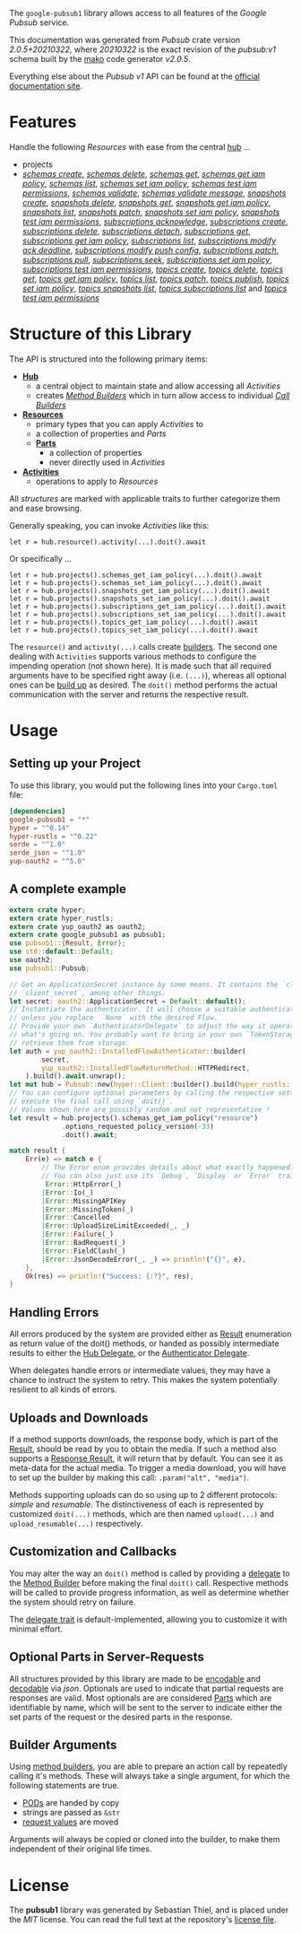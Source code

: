 <!---
DO NOT EDIT !
This file was generated automatically from 'src/mako/api/README.md.mako'
DO NOT EDIT !
-->
The `google-pubsub1` library allows access to all features of the *Google Pubsub* service.

This documentation was generated from *Pubsub* crate version *2.0.5+20210322*, where *20210322* is the exact revision of the *pubsub:v1* schema built by the [mako](http://www.makotemplates.org/) code generator *v2.0.5*.

Everything else about the *Pubsub* *v1* API can be found at the
[official documentation site](https://cloud.google.com/pubsub/docs).
# Features

Handle the following *Resources* with ease from the central [hub](https://docs.rs/google-pubsub1/2.0.5+20210322/google_pubsub1/Pubsub) ... 

* projects
 * [*schemas create*](https://docs.rs/google-pubsub1/2.0.5+20210322/google_pubsub1/api::ProjectSchemaCreateCall), [*schemas delete*](https://docs.rs/google-pubsub1/2.0.5+20210322/google_pubsub1/api::ProjectSchemaDeleteCall), [*schemas get*](https://docs.rs/google-pubsub1/2.0.5+20210322/google_pubsub1/api::ProjectSchemaGetCall), [*schemas get iam policy*](https://docs.rs/google-pubsub1/2.0.5+20210322/google_pubsub1/api::ProjectSchemaGetIamPolicyCall), [*schemas list*](https://docs.rs/google-pubsub1/2.0.5+20210322/google_pubsub1/api::ProjectSchemaListCall), [*schemas set iam policy*](https://docs.rs/google-pubsub1/2.0.5+20210322/google_pubsub1/api::ProjectSchemaSetIamPolicyCall), [*schemas test iam permissions*](https://docs.rs/google-pubsub1/2.0.5+20210322/google_pubsub1/api::ProjectSchemaTestIamPermissionCall), [*schemas validate*](https://docs.rs/google-pubsub1/2.0.5+20210322/google_pubsub1/api::ProjectSchemaValidateCall), [*schemas validate message*](https://docs.rs/google-pubsub1/2.0.5+20210322/google_pubsub1/api::ProjectSchemaValidateMessageCall), [*snapshots create*](https://docs.rs/google-pubsub1/2.0.5+20210322/google_pubsub1/api::ProjectSnapshotCreateCall), [*snapshots delete*](https://docs.rs/google-pubsub1/2.0.5+20210322/google_pubsub1/api::ProjectSnapshotDeleteCall), [*snapshots get*](https://docs.rs/google-pubsub1/2.0.5+20210322/google_pubsub1/api::ProjectSnapshotGetCall), [*snapshots get iam policy*](https://docs.rs/google-pubsub1/2.0.5+20210322/google_pubsub1/api::ProjectSnapshotGetIamPolicyCall), [*snapshots list*](https://docs.rs/google-pubsub1/2.0.5+20210322/google_pubsub1/api::ProjectSnapshotListCall), [*snapshots patch*](https://docs.rs/google-pubsub1/2.0.5+20210322/google_pubsub1/api::ProjectSnapshotPatchCall), [*snapshots set iam policy*](https://docs.rs/google-pubsub1/2.0.5+20210322/google_pubsub1/api::ProjectSnapshotSetIamPolicyCall), [*snapshots test iam permissions*](https://docs.rs/google-pubsub1/2.0.5+20210322/google_pubsub1/api::ProjectSnapshotTestIamPermissionCall), [*subscriptions acknowledge*](https://docs.rs/google-pubsub1/2.0.5+20210322/google_pubsub1/api::ProjectSubscriptionAcknowledgeCall), [*subscriptions create*](https://docs.rs/google-pubsub1/2.0.5+20210322/google_pubsub1/api::ProjectSubscriptionCreateCall), [*subscriptions delete*](https://docs.rs/google-pubsub1/2.0.5+20210322/google_pubsub1/api::ProjectSubscriptionDeleteCall), [*subscriptions detach*](https://docs.rs/google-pubsub1/2.0.5+20210322/google_pubsub1/api::ProjectSubscriptionDetachCall), [*subscriptions get*](https://docs.rs/google-pubsub1/2.0.5+20210322/google_pubsub1/api::ProjectSubscriptionGetCall), [*subscriptions get iam policy*](https://docs.rs/google-pubsub1/2.0.5+20210322/google_pubsub1/api::ProjectSubscriptionGetIamPolicyCall), [*subscriptions list*](https://docs.rs/google-pubsub1/2.0.5+20210322/google_pubsub1/api::ProjectSubscriptionListCall), [*subscriptions modify ack deadline*](https://docs.rs/google-pubsub1/2.0.5+20210322/google_pubsub1/api::ProjectSubscriptionModifyAckDeadlineCall), [*subscriptions modify push config*](https://docs.rs/google-pubsub1/2.0.5+20210322/google_pubsub1/api::ProjectSubscriptionModifyPushConfigCall), [*subscriptions patch*](https://docs.rs/google-pubsub1/2.0.5+20210322/google_pubsub1/api::ProjectSubscriptionPatchCall), [*subscriptions pull*](https://docs.rs/google-pubsub1/2.0.5+20210322/google_pubsub1/api::ProjectSubscriptionPullCall), [*subscriptions seek*](https://docs.rs/google-pubsub1/2.0.5+20210322/google_pubsub1/api::ProjectSubscriptionSeekCall), [*subscriptions set iam policy*](https://docs.rs/google-pubsub1/2.0.5+20210322/google_pubsub1/api::ProjectSubscriptionSetIamPolicyCall), [*subscriptions test iam permissions*](https://docs.rs/google-pubsub1/2.0.5+20210322/google_pubsub1/api::ProjectSubscriptionTestIamPermissionCall), [*topics create*](https://docs.rs/google-pubsub1/2.0.5+20210322/google_pubsub1/api::ProjectTopicCreateCall), [*topics delete*](https://docs.rs/google-pubsub1/2.0.5+20210322/google_pubsub1/api::ProjectTopicDeleteCall), [*topics get*](https://docs.rs/google-pubsub1/2.0.5+20210322/google_pubsub1/api::ProjectTopicGetCall), [*topics get iam policy*](https://docs.rs/google-pubsub1/2.0.5+20210322/google_pubsub1/api::ProjectTopicGetIamPolicyCall), [*topics list*](https://docs.rs/google-pubsub1/2.0.5+20210322/google_pubsub1/api::ProjectTopicListCall), [*topics patch*](https://docs.rs/google-pubsub1/2.0.5+20210322/google_pubsub1/api::ProjectTopicPatchCall), [*topics publish*](https://docs.rs/google-pubsub1/2.0.5+20210322/google_pubsub1/api::ProjectTopicPublishCall), [*topics set iam policy*](https://docs.rs/google-pubsub1/2.0.5+20210322/google_pubsub1/api::ProjectTopicSetIamPolicyCall), [*topics snapshots list*](https://docs.rs/google-pubsub1/2.0.5+20210322/google_pubsub1/api::ProjectTopicSnapshotListCall), [*topics subscriptions list*](https://docs.rs/google-pubsub1/2.0.5+20210322/google_pubsub1/api::ProjectTopicSubscriptionListCall) and [*topics test iam permissions*](https://docs.rs/google-pubsub1/2.0.5+20210322/google_pubsub1/api::ProjectTopicTestIamPermissionCall)




# Structure of this Library

The API is structured into the following primary items:

* **[Hub](https://docs.rs/google-pubsub1/2.0.5+20210322/google_pubsub1/Pubsub)**
    * a central object to maintain state and allow accessing all *Activities*
    * creates [*Method Builders*](https://docs.rs/google-pubsub1/2.0.5+20210322/google_pubsub1/client::MethodsBuilder) which in turn
      allow access to individual [*Call Builders*](https://docs.rs/google-pubsub1/2.0.5+20210322/google_pubsub1/client::CallBuilder)
* **[Resources](https://docs.rs/google-pubsub1/2.0.5+20210322/google_pubsub1/client::Resource)**
    * primary types that you can apply *Activities* to
    * a collection of properties and *Parts*
    * **[Parts](https://docs.rs/google-pubsub1/2.0.5+20210322/google_pubsub1/client::Part)**
        * a collection of properties
        * never directly used in *Activities*
* **[Activities](https://docs.rs/google-pubsub1/2.0.5+20210322/google_pubsub1/client::CallBuilder)**
    * operations to apply to *Resources*

All *structures* are marked with applicable traits to further categorize them and ease browsing.

Generally speaking, you can invoke *Activities* like this:

```Rust,ignore
let r = hub.resource().activity(...).doit().await
```

Or specifically ...

```ignore
let r = hub.projects().schemas_get_iam_policy(...).doit().await
let r = hub.projects().schemas_set_iam_policy(...).doit().await
let r = hub.projects().snapshots_get_iam_policy(...).doit().await
let r = hub.projects().snapshots_set_iam_policy(...).doit().await
let r = hub.projects().subscriptions_get_iam_policy(...).doit().await
let r = hub.projects().subscriptions_set_iam_policy(...).doit().await
let r = hub.projects().topics_get_iam_policy(...).doit().await
let r = hub.projects().topics_set_iam_policy(...).doit().await
```

The `resource()` and `activity(...)` calls create [builders][builder-pattern]. The second one dealing with `Activities` 
supports various methods to configure the impending operation (not shown here). It is made such that all required arguments have to be 
specified right away (i.e. `(...)`), whereas all optional ones can be [build up][builder-pattern] as desired.
The `doit()` method performs the actual communication with the server and returns the respective result.

# Usage

## Setting up your Project

To use this library, you would put the following lines into your `Cargo.toml` file:

```toml
[dependencies]
google-pubsub1 = "*"
hyper = "^0.14"
hyper-rustls = "^0.22"
serde = "^1.0"
serde_json = "^1.0"
yup-oauth2 = "^5.0"
```

## A complete example

```Rust
extern crate hyper;
extern crate hyper_rustls;
extern crate yup_oauth2 as oauth2;
extern crate google_pubsub1 as pubsub1;
use pubsub1::{Result, Error};
use std::default::Default;
use oauth2;
use pubsub1::Pubsub;

// Get an ApplicationSecret instance by some means. It contains the `client_id` and 
// `client_secret`, among other things.
let secret: oauth2::ApplicationSecret = Default::default();
// Instantiate the authenticator. It will choose a suitable authentication flow for you, 
// unless you replace  `None` with the desired Flow.
// Provide your own `AuthenticatorDelegate` to adjust the way it operates and get feedback about 
// what's going on. You probably want to bring in your own `TokenStorage` to persist tokens and
// retrieve them from storage.
let auth = yup_oauth2::InstalledFlowAuthenticator::builder(
        secret,
        yup_oauth2::InstalledFlowReturnMethod::HTTPRedirect,
    ).build().await.unwrap();
let mut hub = Pubsub::new(hyper::Client::builder().build(hyper_rustls::HttpsConnector::with_native_roots()), auth);
// You can configure optional parameters by calling the respective setters at will, and
// execute the final call using `doit()`.
// Values shown here are possibly random and not representative !
let result = hub.projects().schemas_get_iam_policy("resource")
             .options_requested_policy_version(-33)
             .doit().await;

match result {
    Err(e) => match e {
        // The Error enum provides details about what exactly happened.
        // You can also just use its `Debug`, `Display` or `Error` traits
         Error::HttpError(_)
        |Error::Io(_)
        |Error::MissingAPIKey
        |Error::MissingToken(_)
        |Error::Cancelled
        |Error::UploadSizeLimitExceeded(_, _)
        |Error::Failure(_)
        |Error::BadRequest(_)
        |Error::FieldClash(_)
        |Error::JsonDecodeError(_, _) => println!("{}", e),
    },
    Ok(res) => println!("Success: {:?}", res),
}

```
## Handling Errors

All errors produced by the system are provided either as [Result](https://docs.rs/google-pubsub1/2.0.5+20210322/google_pubsub1/client::Result) enumeration as return value of
the doit() methods, or handed as possibly intermediate results to either the 
[Hub Delegate](https://docs.rs/google-pubsub1/2.0.5+20210322/google_pubsub1/client::Delegate), or the [Authenticator Delegate](https://docs.rs/yup-oauth2/*/yup_oauth2/trait.AuthenticatorDelegate.html).

When delegates handle errors or intermediate values, they may have a chance to instruct the system to retry. This 
makes the system potentially resilient to all kinds of errors.

## Uploads and Downloads
If a method supports downloads, the response body, which is part of the [Result](https://docs.rs/google-pubsub1/2.0.5+20210322/google_pubsub1/client::Result), should be
read by you to obtain the media.
If such a method also supports a [Response Result](https://docs.rs/google-pubsub1/2.0.5+20210322/google_pubsub1/client::ResponseResult), it will return that by default.
You can see it as meta-data for the actual media. To trigger a media download, you will have to set up the builder by making
this call: `.param("alt", "media")`.

Methods supporting uploads can do so using up to 2 different protocols: 
*simple* and *resumable*. The distinctiveness of each is represented by customized 
`doit(...)` methods, which are then named `upload(...)` and `upload_resumable(...)` respectively.

## Customization and Callbacks

You may alter the way an `doit()` method is called by providing a [delegate](https://docs.rs/google-pubsub1/2.0.5+20210322/google_pubsub1/client::Delegate) to the 
[Method Builder](https://docs.rs/google-pubsub1/2.0.5+20210322/google_pubsub1/client::CallBuilder) before making the final `doit()` call. 
Respective methods will be called to provide progress information, as well as determine whether the system should 
retry on failure.

The [delegate trait](https://docs.rs/google-pubsub1/2.0.5+20210322/google_pubsub1/client::Delegate) is default-implemented, allowing you to customize it with minimal effort.

## Optional Parts in Server-Requests

All structures provided by this library are made to be [encodable](https://docs.rs/google-pubsub1/2.0.5+20210322/google_pubsub1/client::RequestValue) and 
[decodable](https://docs.rs/google-pubsub1/2.0.5+20210322/google_pubsub1/client::ResponseResult) via *json*. Optionals are used to indicate that partial requests are responses 
are valid.
Most optionals are are considered [Parts](https://docs.rs/google-pubsub1/2.0.5+20210322/google_pubsub1/client::Part) which are identifiable by name, which will be sent to 
the server to indicate either the set parts of the request or the desired parts in the response.

## Builder Arguments

Using [method builders](https://docs.rs/google-pubsub1/2.0.5+20210322/google_pubsub1/client::CallBuilder), you are able to prepare an action call by repeatedly calling it's methods.
These will always take a single argument, for which the following statements are true.

* [PODs][wiki-pod] are handed by copy
* strings are passed as `&str`
* [request values](https://docs.rs/google-pubsub1/2.0.5+20210322/google_pubsub1/client::RequestValue) are moved

Arguments will always be copied or cloned into the builder, to make them independent of their original life times.

[wiki-pod]: http://en.wikipedia.org/wiki/Plain_old_data_structure
[builder-pattern]: http://en.wikipedia.org/wiki/Builder_pattern
[google-go-api]: https://github.com/google/google-api-go-client

# License
The **pubsub1** library was generated by Sebastian Thiel, and is placed 
under the *MIT* license.
You can read the full text at the repository's [license file][repo-license].

[repo-license]: https://github.com/Byron/google-apis-rsblob/main/LICENSE.md
